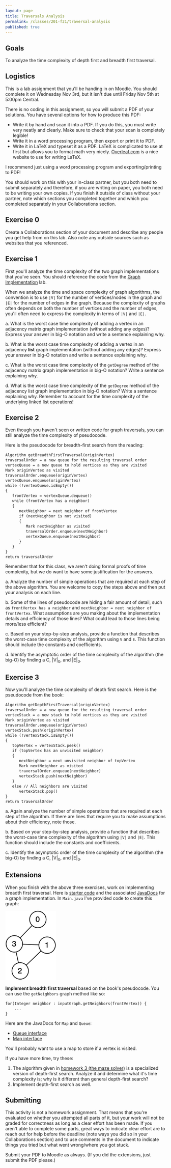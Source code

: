 ```yaml
---
layout: page
title: Traversals Analysis
permalink: /classes/201-f21/traversal-analysis
published: true
---
```


## Goals
To analyze the time complexity of depth first and breadth first traversal.

## Logistics
This is a lab assignment that you'll be handing in on Moodle. You should complete it on Wednesday Nov 3rd, but it isn't due until Friday Nov 5th at 5:00pm Central.

There is no coding in this assignment, so you will submit a PDF of your solutions. You have several options for how to produce this PDF:
* Write it by hand and scan it into a PDF. If you do this, you must write very neatly and clearly. Make sure to check that your scan is completely legible!
* Write it in a word processing program, then export or print it to PDF.
* Write it in LaTeX and typeset it as a PDF. LaTeX is complicated to use at first but allows you to format math very nicely. [Overleaf.com](https://www.overleaf.com/) is a nice website to use for writing LaTeX. 

I recommend just using a word processing program and exporting/printing to PDF!

You should work on this with your in-class partner, but you both need to submit separately and therefore, if you are writing on paper, you both need to be writing your own copies.
If you finish it outside of class without your partner, note which sections you completed together and which you completed separately in your Collaborations section.

## Exercise 0
Create a Collaborations section of your document and describe any people you get help from on this lab. Also note any outside sources such as websites that you referenced. 

## Exercise 1
First you'll analyze the time complexity of the two graph implementations that you've seen. You should reference the code from the [Graph Implementation](graphs) lab.

When we analyze the time and space complexity of graph algorithms, the convention is to use `|V|` for the number of vertices/nodes in the graph and `|E|` for the number of edges in the graph.
Because the complexity of graphs often depends on both the number of vertices and the number of edges, you'll often need to express the complexity in terms of `|V|` and `|E|`. 

a. What is the worst case time complexity of adding a vertex in an adjacency matrix graph implementation (without adding any edges)? Express your answer in big-O notation and write a sentence explaining why.

b. What is the worst case time complexity of adding a vertex in an adjacency **list** graph implementation (without adding any edges)? Express your answer in big-O notation and write a sentence explaining why.

c. What is the worst case time complexity of the `getDegree` method of the adjacency matrix graph implementation in big-O notation? Write a sentence explaining why.

d. What is the worst case time complexity of the `getDegree` method of the adjacency list graph implementation in big-O notation? Write a sentence explaining why. Remember to account for the time complexity of the underlying linked list operations!

## Exercise 2
Even though you haven't seen or written code for graph traversals, you can still analyze the time complexity of pseudocode.

Here is the pseudocode for breadth-first search from the reading:

```
Algorithm getBreadthFirstTraversal(originVertex)
traversalOrder = a new queue for the resulting traversal order
vertexQueue = a new queue to hold vertices as they are visited
Mark originVertex as visited
traversalOrder.enqueue(originVertex)
vertexQueue.enqueue(originVertex)
while (!vertexQueue.isEmpty())
{
   frontVertex = vertexQueue.dequeue()
   while (frontVertex has a neighbor)
   {
      nextNeighbor = next neighbor of frontVertex
      if (nextNeighbor is not visited)
      {
         Mark nextNeighbor as visited
         traversalOrder.enqueue(nextNeighbor)
         vertexQueue.enqueue(nextNeighbor)
      }
   }
}
return traversalOrder
```

Remember that for this class, we aren't doing formal proofs of time complexity, but we do want to have some justification for the answers.

a. Analyze the number of simple operations that are required at each step of the above algorithm. You are welcome to copy the steps above and then put your analysis on each line. 

b. Some of the lines of pseudocode are hiding a fair amount of detail, such as `frontVertex has a neighbor` and `nextNeighbor = next neighbor of frontVertex`. What assumptions are you making about the implementation details and efficiency of those lines? What could lead to those lines being more/less efficient?

c. Based on your step-by-step analysis, provide a function that describes the worst-case time complexity of the algorithm using `V` and `E`. This function should include the constants and coefficients. 

d. Identify the asymptotic order of the time complexity of the algorithm (the big-O) by finding a C,  |V|<sub>0</sub>, and |E|<sub>0</sub>.


## Exercise 3
Now you'll analyze the time complexity of depth first search.
Here is the pseudocode from the book:

```
Algorithm getDepthFirstTraversal(originVertex)
traversalOrder = a new queue for the resulting traversal order
vertexStack = a new stack to hold vertices as they are visited
Mark originVertex as visited
traversalOrder.enqueue(originVertex)
vertexStack.push(originVertex)
while (!vertexStack.isEmpty())
{
   topVertex = vertexStack.peek()
   if (topVertex has an unvisited neighbor)
   {
      nextNeighbor = next unvisited neighbor of topVertex
      Mark nextNeighbor as visited
      traversalOrder.enqueue(nextNeighbor)
      vertexStack.push(nextNeighbor)
   }
   else // All neighbors are visited
      vertexStack.pop()
}
return traversalOrder 
```
a. Again analyze the number of simple operations that are required at each step of the algorithm. If there are lines that require you to make assumptions about their efficiency, note those.

b. Based on your step-by-step analysis, provide a function that describes the worst-case time complexity of the algorithm using `|V|` and `|E|`. This function should include the constants and coefficients. 

c. Identify the asymptotic order of the time complexity of the algorithm (the big-O) by finding a C,  |V|<sub>0</sub>, and |E|<sub>0</sub>.

## Extensions
When you finish with the above three exercises, work on implementing breadth first traversal.
Here is [starter code](BFSStarter.zip) and the associated [JavaDocs](/classes/201-f20/hw-6javadoc) for a graph implementation. 
In `Main.java` I've provided code to create this graph:

![Undirected graph with edge between node 0 and 3, node 3 and 1, node 3 and 2, and node 1 and 2](/classes/201-f20/UndirectedGraph.png)

**Implement breadth first traversal** based on the book's pseudocode. 
You can use the `getNeighbors` graph method like so:
```
for(Integer neighbor : inputGraph.getNeighbors(frontVertex)) {
    ...
}
```

Here are the JavaDocs for `Map` and `Queue`:
* [Queue interface](https://docs.oracle.com/en/java/javase/11/docs/api/java.base/java/util/Queue.html)
* [Map interface](https://docs.oracle.com/javase/8/docs/api/java/util/Map.html)

You'll probably want to use a map to store if a vertex is visited.


If you have more time, try these:

1. The algorithm given in [homework 3 (the maze solver)](hw3) is a specialized version of depth-first search. Analyze it and determine what it's time complexity is; why is it different than general depth-first search?
2. Implement depth-first search as well.

## Submitting
This activity is not a homework assignment. That means that you're evaluated on whether you attempted all parts of it, but your work will not be graded for correctness as long as a clear effort has been made. If you aren't able to complete some parts, great ways to indicate clear effort are to reach out for help before the deadline (note ways you did so in your Collaborations section) and to use comments in the document to indicate things you tried but what went wrong/where you got stuck. 

Submit your PDF to Moodle as always. (If you did the extensions, just submit the PDF please.)